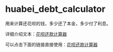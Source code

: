 # huabei_debt_calculator
用来计算还花呗的钱，多少还了本金，多少付了利息。

详细介绍文本：[花呗还款计算器](https://www.maemo.cc/2017/12/09/huabei-debt-calculator.html)

可以点击下面的链接直接使用：[花呗还款计算器](http://maemo.cc/Huabei)

